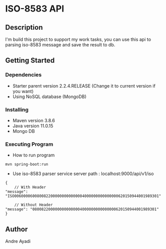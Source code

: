 # ISO-8583 API

## Description

I'm build this project to support my work tasks, you can use this api to parsing iso-8583 message and save the result to db.

## Getting Started

### Dependencies

- Starter parent version 2.2.4.RELEASE (Change it to current version if you want)
- Using NoSQL database (MongoDB)

### Installing

- Maven version 3.8.6
- Java version 11.0.15
- Mongo DB

### Executing Program

- How to run program

```
mvn spring-boot:run
```

- Use iso-8583 parser service
  server path : localhost:9000/api/v1/iso

```
{
    // With Header
"message": "ISO0060000600800822000000000000004000000000000000620150944001989301"

    // Without Header
"message": "0800822000000000000004000000000000000620150944001989301"
}
```

## Author

Andre Ayadi
